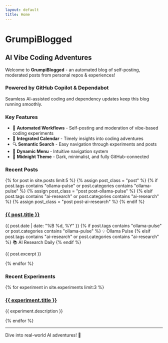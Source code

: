 ```yaml
---
layout: default
title: Home
---
```


# GrumpiBlogged

## AI Vibe Coding Adventures

Welcome to **GrumpiBlogged** - an automated blog of self-posting, moderated posts from personal repos & experiences!

### Powered by GitHub Copilot & Dependabot

Seamless AI-assisted coding and dependency updates keep this blog running smoothly.

### Key Features

- 🤖 **Automated Workflows** - Self-posting and moderation of vibe-based coding experiments
- 📅 **Integrated Calendar** - Timely insights into coding adventures
- 🔍 **Semantic Search** - Easy navigation through experiments and posts
- 🎨 **Dynamic Menu** - Intuitive navigation system
- 🌙 **Midnight Theme** - Dark, minimalist, and fully GitHub-connected

### Recent Posts

<div class="posts">
  {% for post in site.posts limit:5 %}
    {% assign post_class = "post" %}
    {% if post.tags contains "ollama-pulse" or post.categories contains "ollama-pulse" %}
      {% assign post_class = "post post-ollama-pulse" %}
    {% elsif post.tags contains "ai-research" or post.categories contains "ai-research" %}
      {% assign post_class = "post post-ai-research" %}
    {% endif %}
    <article class="{{ post_class }}">
      <h3 class="post-title"><a href="{{ post.url | relative_url }}">{{ post.title }}</a></h3>
      <p class="post-meta">
        <span class="post-date">{{ post.date | date: "%B %d, %Y" }}</span>
        {% if post.tags contains "ollama-pulse" or post.categories contains "ollama-pulse" %}
          <span class="post-badge">💡 Ollama Pulse</span>
        {% elsif post.tags contains "ai-research" or post.categories contains "ai-research" %}
          <span class="post-badge">📚 AI Research Daily</span>
        {% endif %}
      </p>
      <p>{{ post.excerpt }}</p>
    </article>
  {% endfor %}
</div>

### Recent Experiments

<div class="experiments">
  {% for experiment in site.experiments limit:3 %}
    <article class="experiment">
      <h3><a href="{{ experiment.url | relative_url }}">{{ experiment.title }}</a></h3>
      <p>{{ experiment.description }}</p>
    </article>
  {% endfor %}
</div>

---

Dive into real-world AI adventures! 🚀
